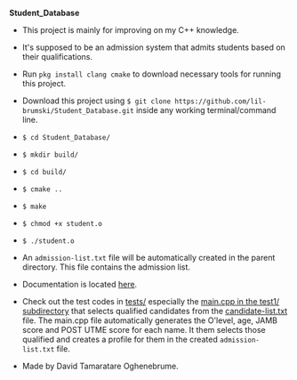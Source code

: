 **Student_Database**

* This project is mainly for improving on my C++ knowledge. 

* It's supposed to be an admission system that admits students based on their qualifications.

* Run `pkg install clang cmake` to download necessary tools for running this project.

* Download this project using `$ git clone https://github.com/lil-brumski/Student_Database.git` inside any working terminal/command line.

* `$ cd Student_Database/`

* `$ mkdir build/`

* `$ cd build/`

* `$ cmake ..`

* `$ make`

* `$ chmod +x student.o`

* `$ ./student.o`

* An `admission-list.txt` file will be automatically created in the parent directory. This file contains the admission list.

* Documentation is located [here](https://github.com/lil-brumski/Student_Database/tree/main/docs).

* Check out the test codes in [tests/](https://github.com/lil-brumski/Student_Database/tree/main/tests) especially the [main.cpp in the test1/ subdirectory](https://github.com/lil-brumski/Student_Database/blob/main/tests%2Ftest1%2Fmain.cpp) that selects qualified candidates from the [candidate-list.txt](https://github.com/lil-brumski/Student_Database/blob/main/tests%2Ftest1%2Fcandidate-list.txt) file. The main.cpp file automatically generates the O'level, age, JAMB score and POST UTME score for each name. It them selects those qualified and creates a profile for them in the created `admission-list.txt` file.

* Made by David Tamaratare Oghenebrume.